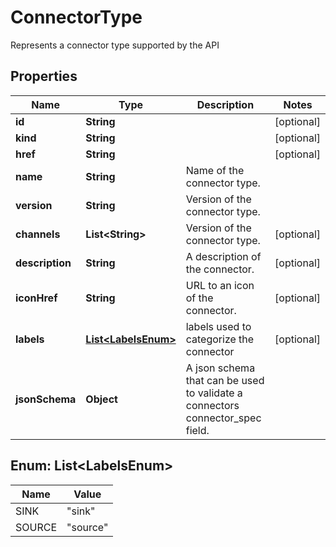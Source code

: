 

# ConnectorType

Represents a connector type supported by the API

## Properties

Name | Type | Description | Notes
------------ | ------------- | ------------- | -------------
**id** | **String** |  |  [optional]
**kind** | **String** |  |  [optional]
**href** | **String** |  |  [optional]
**name** | **String** | Name of the connector type. | 
**version** | **String** | Version of the connector type. | 
**channels** | **List&lt;String&gt;** | Version of the connector type. |  [optional]
**description** | **String** | A description of the connector. |  [optional]
**iconHref** | **String** | URL to an icon of the connector. |  [optional]
**labels** | [**List&lt;LabelsEnum&gt;**](#List&lt;LabelsEnum&gt;) | labels used to categorize the connector |  [optional]
**jsonSchema** | **Object** | A json schema that can be used to validate a connectors connector_spec field. | 



## Enum: List&lt;LabelsEnum&gt;

Name | Value
---- | -----
SINK | &quot;sink&quot;
SOURCE | &quot;source&quot;



